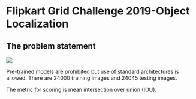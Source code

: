 # Flipkart Grid Challenge 2019-Object Localization

## The problem statement 
  
  ![](https://user-images.githubusercontent.com/28730618/65821648-f01c6100-e255-11e9-807a-12ff92a9b6de.png)
  
  Pre-trained models are prohibited but use of standard architectures is allowed. There are 24000 training images and 24045       testing images.
  
  The metric for scoring is mean intersection over union (IOU).
